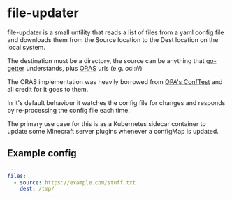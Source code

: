 # file-updater

file-updater is a small untility that reads a list of files from a yaml config
file and downloads them from the Source location to the Dest location on the
local system.

The destination must be a directory, the source can be anything that
[go-getter](https://pkg.go.dev/github.com/hashicorp/go-getter#section-readme)
understands, plus [ORAS](https://oras.land/) urls (e.g. oci://)

The ORAS implementation was heavily borrowed from
[OPA's ConfTest](https://github.com/open-policy-agent/conftest/tree/v0.47.0/downloader)
and all credit for it goes to them.

In it's default behaviour it watches the config file for changes and responds by
re-processing the config file each time.

The primary use case for this is as a Kubernetes sidecar container to update
some Minecraft server plugins whenever a configMap is updated.

## Example config

```yaml
---
files:
  - source: https://example.com/stuff.txt
    dest: /tmp/
```

